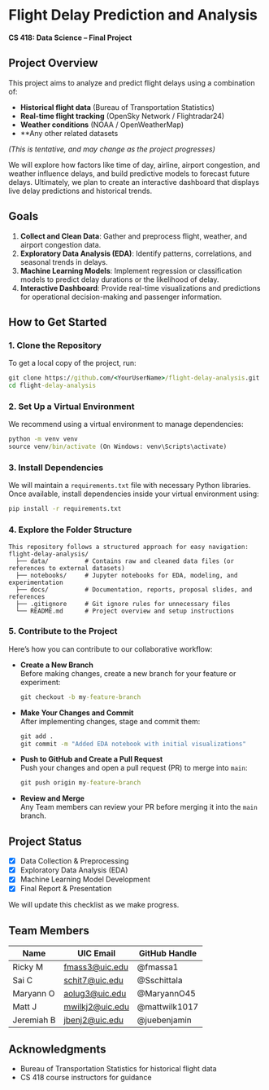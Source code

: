 # Flight Delay Prediction and Analysis

**CS 418: Data Science – Final Project**

## Project Overview
This project aims to analyze and predict flight delays using a combination of:
- **Historical flight data** (Bureau of Transportation Statistics)
- **Real-time flight tracking** (OpenSky Network / Flightradar24)
- **Weather conditions** (NOAA / OpenWeatherMap)
- **Any other related datasets

*_(This is tentative, and may change as the project progresses)_*


We will explore how factors like time of day, airline, airport congestion, and weather influence delays, and build predictive models to forecast future delays. Ultimately, we plan to create an interactive dashboard that displays live delay predictions and historical trends.

## Goals
1. **Collect and Clean Data**: Gather and preprocess flight, weather, and airport congestion data.
2. **Exploratory Data Analysis (EDA)**: Identify patterns, correlations, and seasonal trends in delays.
3. **Machine Learning Models**: Implement regression or classification models to predict delay durations or the likelihood of delay.
4. **Interactive Dashboard**: Provide real-time visualizations and predictions for operational decision-making and passenger information.

## How to Get Started

### 1. Clone the Repository
To get a local copy of the project, run:
```bat
git clone https://github.com/<YourUserName>/flight-delay-analysis.git
cd flight-delay-analysis
```
### 2. Set Up a Virtual Environment
We recommend using a virtual environment to manage dependencies:
```bat
python -m venv venv
source venv/bin/activate (On Windows: venv\Scripts\activate)
```

### 3. Install Dependencies
We will maintain a `requirements.txt` file with necessary Python libraries. Once available, install dependencies inside your virtual environment using:
```bat
pip install -r requirements.txt
```

### 4. Explore the Folder Structure
```
This repository follows a structured approach for easy navigation:
flight-delay-analysis/
  ├── data/          # Contains raw and cleaned data files (or references to external datasets)
  ├── notebooks/     # Jupyter notebooks for EDA, modeling, and experimentation
  ├── docs/          # Documentation, reports, proposal slides, and references
  ├── .gitignore     # Git ignore rules for unnecessary files
  └── README.md      # Project overview and setup instructions
```

### 5. Contribute to the Project
Here’s how you can contribute to our collaborative workflow: 
- **Create a New Branch**  
  Before making changes, create a new branch for your feature or experiment:
  ```bat
  git checkout -b my-feature-branch
  ```

- **Make Your Changes and Commit**  
  After implementing changes, stage and commit them:
  ```bat
  git add .
  git commit -m "Added EDA notebook with initial visualizations"
  ```

- **Push to GitHub and Create a Pull Request**  
  Push your changes and open a pull request (PR) to merge into `main`:
  ```bat
  git push origin my-feature-branch
  ```

- **Review and Merge**  
  Any Team members can review your PR before merging it into the `main` branch.

## Project Status
- [x] Data Collection & Preprocessing  
- [x] Exploratory Data Analysis (EDA)  
- [x] Machine Learning Model Development  
- [x] Final Report & Presentation  

We will update this checklist as we make progress.

## Team Members
| Name      | UIC Email        | GitHub Handle     |
|-----------|------------------|-------------------|
| Ricky M   | fmass3@uic.edu  | @fmassa1   |
| Sai C  | schit7@uic.edu  | @Sschittala   |
| Maryann O | aolug3@uic.edu  | @MaryannO45  |
| Matt J  | mwilkj2@uic.edu  | @mattwilk1017  |
| Jeremiah B | jbenj2@uic.edu  | @juebenjamin   |

## Acknowledgments
- Bureau of Transportation Statistics for historical flight data
- CS 418 course instructors for guidance
